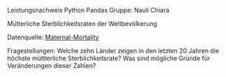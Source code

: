 Leistungsnachweis Python Pandas
Gruppe: Nauli Chiara

Mütterliche Sterblichkeitsraten der Weltbevölkerung

Datenquelle:
[Maternal-Mortality](https://ourworldindata.org/maternal-mortality)

Fragestellungen:
Welche zehn Länder zeigen in den letzten 20 Jahren die höchste müttlerliche Sterblichkeitsrate?
Was sind mögliche Gründe für Veränderungen dieser Zahlen?